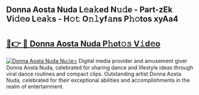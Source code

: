 ## Donna Aosta Nuda L𝚎a𝚔ed N𝚞𝚍e - Part-zEk Vi𝚍𝚎o L𝚎a𝚔s - H𝚘𝚝 O𝚗𝚕yf𝚊ns P𝚑𝚘tos xyAa4

# <h2><a href="http://kfbpq3.oniu.top/?m=Donna+Aosta+Nuda">🔗👉 🔴 Donna Aosta Nuda P𝚑ot𝚘𝚜 V𝚒d𝚎o</a></h2>

[![Donna Aosta Nuda Nu𝚍e𝚜](https://i.imgur.com/0qMVB7G.gif)](http://kfbpq3.oniu.top/?m=Donna+Aosta+Nuda)
Digital media provider and amusement giver Donna Aosta Nuda, celebrated for sharing dance and lifestyle ideas through viral dance routines and compact clips. Outstanding artist Donna Aosta Nuda, celebrated for their exceptional abilities and accomplishments in the realm of entertainment.  

